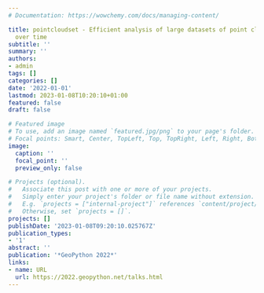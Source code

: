```yaml
---
# Documentation: https://wowchemy.com/docs/managing-content/

title: pointcloudset - Efficient analysis of large datasets of point clouds recorded
  over time
subtitle: ''
summary: ''
authors:
- admin
tags: []
categories: []
date: '2022-01-01'
lastmod: 2023-01-08T10:20:10+01:00
featured: false
draft: false

# Featured image
# To use, add an image named `featured.jpg/png` to your page's folder.
# Focal points: Smart, Center, TopLeft, Top, TopRight, Left, Right, BottomLeft, Bottom, BottomRight.
image:
  caption: ''
  focal_point: ''
  preview_only: false

# Projects (optional).
#   Associate this post with one or more of your projects.
#   Simply enter your project's folder or file name without extension.
#   E.g. `projects = ["internal-project"]` references `content/project/deep-learning/index.md`.
#   Otherwise, set `projects = []`.
projects: []
publishDate: '2023-01-08T09:20:10.025767Z'
publication_types:
- '1'
abstract: ''
publication: '*GeoPython 2022*'
links:
- name: URL
  url: https://2022.geopython.net/talks.html
---
```

